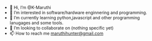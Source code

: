- 👋 Hi, I’m @K-Maruthi
- 👀 I’m interested in software/hardware enginnering and programming.
- 🌱 I’m currently learning python,javascript and other programming lanugages and some tools.
- 💞️ I’m looking to collaborate on (nothing specific yet)
- 📫 How to reach me maruthihunter@gmail.com

<!---
K-Maruthi/K-Maruthi is a ✨ special ✨ repository because its `README.md` (this file) appears on your GitHub profile.
You can click the Preview link to take a look at your changes.
